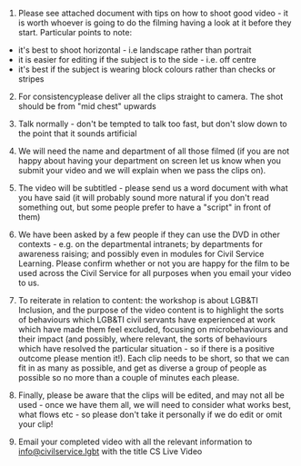 1. Please see attached document with tips on how to shoot good video - it is worth whoever is going to do the filming having a look at it before they start. Particular points to note:
- it's best to shoot horizontal - i.e landscape rather than portrait
- it is easier for editing if the subject is to the side - i.e. off centre
- it's best if the subject is wearing block colours rather than checks or stripes

2. For consistencyplease deliver all the clips straight to camera. The shot should be from "mid chest" upwards

3. Talk normally - don't be tempted to talk too fast, but don't slow down to the point that it sounds artificial

4. We will need the name and department of all those filmed (if you are not happy about having your department on screen let us know when you submit your video and we will explain when we pass the clips on).

5. The video will be subtitled - please send us a word document with what you have said (it will probably sound more natural if you don't read something out, but some people prefer to have a "script" in front of them)

6. We have been asked by a few people if they can use the DVD in other contexts - e.g. on the departmental intranets; by departments for awareness raising; and possibly even in modules for Civil Service Learning. Please confirm whether or not you are happy for the film to be used across the Civil Service for all purposes when you email your video to us.

7. To reiterate in relation to content: the workshop is about LGB&TI Inclusion, and the purpose of the video content is to highlight the sorts of behaviours which LGB&TI civil servants have experienced at work which have made them feel excluded, focusing on microbehaviours and their impact (and possibly, where relevant, the sorts of behaviours which have resolved the particular situation - so if there is a positive outcome please mention it!).  Each clip needs to be short, so that we can fit in as many as possible, and get as diverse a group of people as possible so no more than a couple of minutes each please.

8. Finally, please be aware that the clips will be edited, and may not all be used - once we have them all, we will need to consider what works best, what flows etc - so please don't take it personally if we do edit or omit your clip!

9. Email your completed video with all the relevant information to info@civilservice.lgbt with the title CS Live Video

